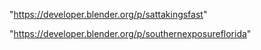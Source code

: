 "https://developer.blender.org/p/sattakingsfast"

"https://developer.blender.org/p/southernexposureflorida"

 
